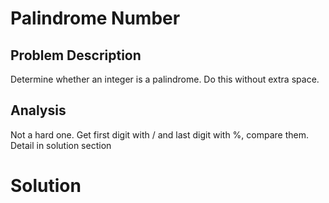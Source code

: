 # Palindrome Number

## Problem Description

Determine whether an integer is a palindrome. Do this without extra space.

## Analysis

Not a hard one. Get first digit with / and last digit with %, compare them. Detail in solution section

# Solution




